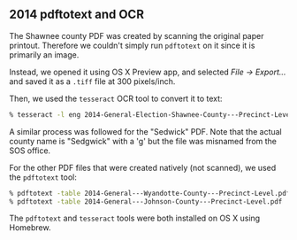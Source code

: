 2014 pdftotext and OCR
--------------------------------------

The Shawnee county PDF was created by scanning the original paper printout.
Therefore we couldn't simply run `pdftotext` on it since it is primarily an image.

Instead, we opened it using OS X Preview app, and selected *File -> Export...* and saved
it as a `.tiff` file at 300 pixels/inch.

Then, we used the `tesseract` OCR tool to convert it to text:

```bash
% tesseract -l eng 2014-General-Election-Shawnee-County---Precinct-Level-SOVC.tiff 2014-General-Election-Shawnee-County---Precinct-Level-SOVC
```

A similar process was followed for the "Sedwick" PDF. Note that the actual county name is "Sedgwick" with a 'g'
but the file was misnamed from the SOS office.

For the other PDF files that were created natively (not scanned), we used the `pdftotext` tool:

```bash
% pdftotext -table 2014-General---Wyandotte-County---Precinct-Level.pdf
% pdftotext -table 2014-General---Johnson-County---Precinct-Level.pdf
```

The `pdftotext` and `tesseract` tools were both installed on OS X using Homebrew.

